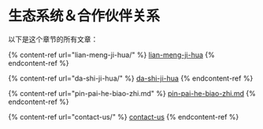 # 生态系统＆合作伙伴关系

以下是这个章节的所有文章：

{% content-ref url="lian-meng-ji-hua/" %}
[lian-meng-ji-hua](lian-meng-ji-hua/)
{% endcontent-ref %}

{% content-ref url="da-shi-ji-hua/" %}
[da-shi-ji-hua](da-shi-ji-hua/)
{% endcontent-ref %}

{% content-ref url="pin-pai-he-biao-zhi.md" %}
[pin-pai-he-biao-zhi.md](pin-pai-he-biao-zhi.md)
{% endcontent-ref %}

{% content-ref url="contact-us/" %}
[contact-us](contact-us/)
{% endcontent-ref %}
